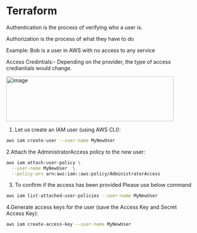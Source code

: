 # Terraform

Authentication is the process of verifying who a user is.

Authorization is the process of what they have to do 

Example:  Bob is a user in AWS with no access to any service 

Access Credintials:- Depending on the provider, the type of access crediantials would change.

<img width="451" height="121" alt="image" src="https://github.com/user-attachments/assets/b8672777-cec3-40ba-8929-abbc242dad85" />

1. Let us create an IAM user (using AWS CLI):  


```bash
aws iam create-user --user-name MyNewUser
```

2.Attach the AdministratorAccess policy to the new user:


```bash
aws iam attach-user-policy \
  --user-name MyNewUser  \
  --policy-arn arn:aws:iam::aws:policy/AdministratorAccess
```

3. To confirm if the access has been provided Please use below command
 
 ```bash
aws iam list-attached-user-policies --user-name MyNewUser
```
4.Generate access keys for the user (save the Access Key and Secret Access Key): 
 ```bash
aws iam create-access-key --user-name MyNewUser
```




